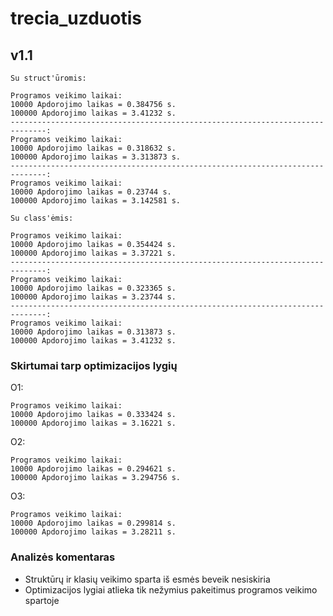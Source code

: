 # trecia_uzduotis

## v1.1

```
Su struct'ūromis:

Programos veikimo laikai: 
10000 Apdorojimo laikas = 0.384756 s.
100000 Apdorojimo laikas = 3.41232 s.
------------------------------------------------------------------------------:
Programos veikimo laikai: 
10000 Apdorojimo laikas = 0.318632 s.
100000 Apdorojimo laikas = 3.313873 s.
------------------------------------------------------------------------------:
Programos veikimo laikai: 
10000 Apdorojimo laikas = 0.23744 s.
100000 Apdorojimo laikas = 3.142581 s.

```

```
Su class'ėmis:

Programos veikimo laikai: 
10000 Apdorojimo laikas = 0.354424 s.
100000 Apdorojimo laikas = 3.37221 s.
------------------------------------------------------------------------------:
Programos veikimo laikai: 
10000 Apdorojimo laikas = 0.323365 s.
100000 Apdorojimo laikas = 3.23744 s.
------------------------------------------------------------------------------:
Programos veikimo laikai: 
10000 Apdorojimo laikas = 0.313873 s.
100000 Apdorojimo laikas = 3.41232 s.

```

### Skirtumai tarp optimizacijos lygių

O1:
```
Programos veikimo laikai: 
10000 Apdorojimo laikas = 0.333424 s.
100000 Apdorojimo laikas = 3.16221 s.
```
O2:
```
Programos veikimo laikai: 
10000 Apdorojimo laikas = 0.294621 s.
100000 Apdorojimo laikas = 3.294756 s.
```
O3:
```
Programos veikimo laikai: 
10000 Apdorojimo laikas = 0.299814 s.
100000 Apdorojimo laikas = 3.28211 s.
```

### Analizės komentaras

* Struktūrų ir klasių veikimo sparta iš esmės beveik nesiskiria
* Optimizacijos lygiai atlieka tik nežymius pakeitimus programos veikimo spartoje
